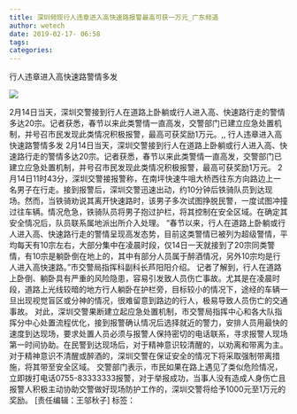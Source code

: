 ```yaml
---
title: 深圳频现行人违章进入高快速路报警最高可获一万元_广东频道
author: wetech
date: 2019-02-17- 06:58
tags: 
categories: 
---
```

行人违章进入高快速路警情多发
<!-- more -->
                
<img align="center" border="0" src="http://p2.ifengimg.com/a/2016/0810/204c433878d5cf9size1_w16_h16.png" />
                
            
2月14日当天，深圳交警接到行人在道路上卧躺或行人进入高、快速路行走的警情多达20宗。记者获悉，春节以来此类警情一直高发，交警部门已建立应急处置机制，并号召市民发现此类情况积极报警，最高可获奖励1万元。,,
行人违章进入高快速路警情多发
2月14日当天，深圳交警接到行人在道路上卧躺或行人进入高、快速路行走的警情多达20宗。记者获悉，春节以来此类警情一直高发，交警部门已建立应急处置机制，并号召市民发现此类情况积极报警，最高可获奖励1万元。
2月14日11时43分，深圳交警接报警称，在南坪快速牛咀大桥西往东方向路边上一名男子在行走。接到报警后，深圳交警迅速出动，约10分钟后铁骑队员到达现场。然而，当铁骑劝说其离开快速路时，该男子多次试图挣脱民警，一度试图冲撞过往车辆。情况危急，铁骑队员将男子抱过护栏，将其控制在安全区域。在确定其安全情况后，队员联系属地派出所介入处理。
“春节以来，行人在道路上卧躺或行人进入高、快速路行走的警情呈现高发态势，目前这类警情已被列为超级警情，平均每天有10宗左右，大部分集中在凌晨时段，仅14日一天就接到了20宗同类警情，有10宗是躺卧倒在地上的，其中有部分人员属于醉酒情况，另外10宗均是行人进入高快速路。”市交警局指挥科副科长芦阳阳介绍。
记者了解到，行人在道路上卧倒、躺卧具有严重的风险隐患，容易引发致人员伤亡事故。尤其是在凌晨时段，道路上光线较暗的地方行人躺卧在护栏旁，目标较小的情况下，途经的车辆一旦出现视觉盲区或分神的情况，很难留意到路边的行人，极易导致人员伤亡的交通事故。
对此，深圳交警果断建立起应急处置机制，市交警局指挥中心和各大队指挥分中心处置流程优化，接到报警确认情况后选择就近的警力，安排人员用最快的速度到达现场，要求处置人员必须与报警人保持密切的电话联系，寻求报警人现场第一时间协助。在民警到达现场后，对于精神意识较清醒的，以劝离和带离为主。对于精神意识不清醒或醉酒的，深圳交警在保证安全的情况下将采取强制带离措施，将其带至安全区域。
交警部门表示，市民如果在路上遇见了类似危险情况，立即拨打电话0755-83333333报警，对于举报成功，当事人没有造成人身伤亡且报警人积极主动协助交警做好现场防护工作的，深圳交警将给予1000元至1万元的奖励。
[责任编辑：王邬秋子]
标签：
 
 
 
             
